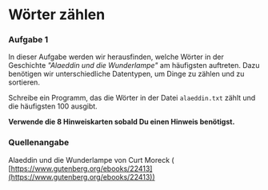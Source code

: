 

# Wörter zählen

### Aufgabe 1

In dieser Aufgabe werden wir herausfinden, welche Wörter in der Geschichte *"Alaeddin und die Wunderlampe"* am häufigsten auftreten. Dazu benötigen wir unterschiedliche Datentypen, um Dinge zu zählen und zu sortieren.

Schreibe ein Programm, das die Wörter in der Datei `alaeddin.txt` zählt und die häufigsten 100 ausgibt.

**Verwende die 8 Hinweiskarten sobald Du einen Hinweis benötigst.**

### Quellenangabe

Alaeddin und die Wunderlampe von Curt Moreck (
[https://www.gutenberg.org/ebooks/22413](https://www.gutenberg.org/ebooks/22413))

